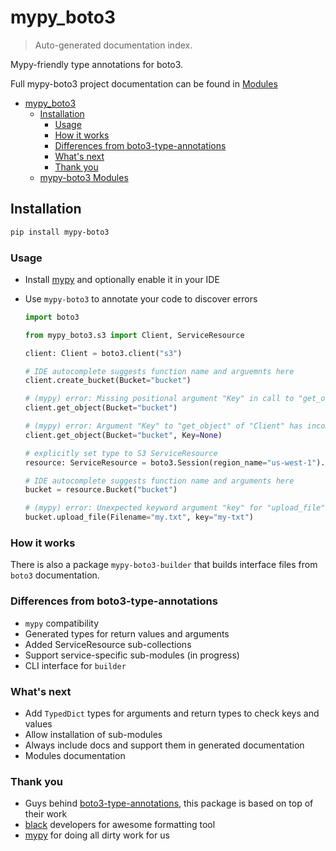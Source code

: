 # mypy_boto3

> Auto-generated documentation index.

Mypy-friendly type annotations for boto3.

Full mypy-boto3 project documentation can be found in [Modules](MODULES.md#mypy-boto3-modules)

- [mypy_boto3](#mypyboto3)
  - [Installation](#installation)
    - [Usage](#usage)
    - [How it works](#how-it-works)
    - [Differences from boto3-type-annotations](#differences-from-boto3-type-annotations)
    - [What's next](#whats-next)
    - [Thank you](#thank-you)
  - [mypy-boto3 Modules](MODULES.md#mypy-boto3-modules)

## Installation

```bash
pip install mypy-boto3
```

### Usage

- Install [mypy](https://github.com/python/mypy) and optionally enable it in your IDE
- Use `mypy-boto3` to annotate your code to discover errors

    ```python
    import boto3

    from mypy_boto3.s3 import Client, ServiceResource

    client: Client = boto3.client("s3")

    # IDE autocomplete suggests function name and arguemnts here
    client.create_bucket(Bucket="bucket")

    # (mypy) error: Missing positional argument "Key" in call to "get_object" of "Client"
    client.get_object(Bucket="bucket")

    # (mypy) error: Argument "Key" to "get_object" of "Client" has incompatible type "None"; expected "str"
    client.get_object(Bucket="bucket", Key=None)

    # explicitly set type to S3 ServiceResource
    resource: ServiceResource = boto3.Session(region_name="us-west-1").resource("s3")

    # IDE autocomplete suggests function name and arguments here
    bucket = resource.Bucket("bucket")

    # (mypy) error: Unexpected keyword argument "key" for "upload_file" of "Bucket"
    bucket.upload_file(Filename="my.txt", key="my-txt")
    ```

### How it works

There is also a package `mypy-boto3-builder` that builds interface files from `boto3` documentation.

### Differences from boto3-type-annotations

- `mypy` compatibility
- Generated types for return values and arguments
- Added ServiceResource sub-collections
- Support service-specific sub-modules (in progress)
- CLI interface for `builder`

### What's next

- Add `TypedDict` types for arguments and return types to check keys and values
- Allow installation of sub-modules
- Always include docs and support them in generated documentation
- Modules documentation

### Thank you

- Guys behind [boto3-type-annotations](https://pypi.org/project/boto3-type-annotations/),
  this package is based on top of their work
- [black](https://github.com/psf/black) developers for awesome formatting tool
- [mypy](https://github.com/python/mypy) for doing all dirty work for us
